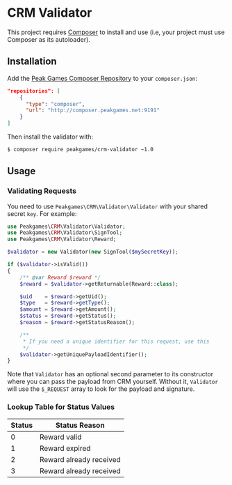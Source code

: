 # CRM Validator
This project requires [Composer](https://getcomposer.org/) to install and use (i.e, your project must use Composer as its autoloader).

## Installation
Add the [Peak Games Composer Repository](http://composer.peakgames.net:9191/) to your `composer.json`:

```json
"repositories": [
    {
      "type": "composer",
      "url": "http://composer.peakgames.net:9191"
    }
]
```
Then install the validator with:
```bash
$ composer require peakgames/crm-validator ~1.0
```

## Usage

### Validating Requests

You need to use `Peakgames\CRM\Validator\Validator` with your shared secret `key`. For example:

```php
use Peakgames\CRM\Validator\Validator;
use Peakgames\CRM\Validator\SignTool;
use Peakgames\CRM\Validator\Reward;

$validator = new Validator(new SignTool($mySecretKey));

if ($validator->isValid())
{
    /** @var Reward $reward */
    $reward = $validator->getReturnable(Reward::class);

    $uid    = $reward->getUid();
    $type   = $reward->getType();
    $amount = $reward->getAmount();
    $status = $reward->getStatus();
    $reason = $reward->getStatusReason();

    /**
     * If you need a unique identifier for this request, use this
     */
    $validator->getUniquePayloadIdentifier();
}
```

Note that `Validator` has an optional second parameter to its constructor where you can pass the payload from CRM yourself. Without it, `Validator` will use the `$_REQUEST` array to look for the payload and signature.

### Lookup Table for Status Values

| Status | Status Reason           |
|--------|-------------------------|
| 0      | Reward valid            |
| 1      | Reward expired          |
| 2      | Reward already received |
| 3      | Reward already received |
